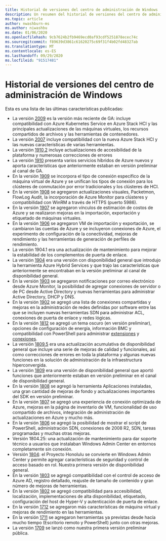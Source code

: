```yaml
---
title: Historial de versiones del centro de administración de Windows
description: Un resumen del historial de versiones del centro de administración de Windows, incluidos los vínculos para descargarlos.
ms.topic: article
author: nwashburn-ms
ms.author: niwashbu
ms.date: 01/06/2020
ms.openlocfilehash: 9cb7624b2fb9469ecd0af93cdf5251878ecec74c
ms.sourcegitcommit: f89639d3861c61620275c69f31f4b02fd48327ab
ms.translationtype: MT
ms.contentlocale: es-ES
ms.lasthandoff: 09/29/2020
ms.locfileid: "91517481"
---
```

# <a name="windows-admin-center-release-history"></a>Historial de versiones del centro de administración de Windows

Esta es una lista de las últimas características publicadas:

- La versión [2009](https://aka.ms/wac2009) es la versión más reciente de GA: incluye compatibilidad con Azure Kubernetes Service en Azure Stack HCl y las principales actualizaciones de las máquinas virtuales, los recursos compartidos de archivos y las herramientas de contenedores.
- La versión [2007](https://aka.ms/wac2007) incluye compatibilidad con la nueva Azure Stack HCl y las nuevas características de varias herramientas.
- La versión [1910,2](https://aka.ms/wac1910.2) incluye actualizaciones de accesibilidad de la plataforma y numerosas correcciones de errores
- La versión [1910](https://aka.ms/wac1910) presenta varios servicios híbridos de Azure nuevos y aporta características que anteriormente estaban en versión preliminar al canal de GA.
- En la versión [1909](https://aka.ms/wac1909) se incorpora el tipo de conexión específico de la máquina virtual de Azure y se unifican los tipos de conexión para los clústeres de conmutación por error tradicionales y los clústeres de HCI.
- En la versión [1908](https://aka.ms/wac1908) se agregaron actualizaciones visuales, Packetmon, FlowLog Audit, la incorporación de Azure Monitor para clústeres y compatibilidad con WinRM a través de HTTPS (puerto 5986).
- En la versión [1907](https://aka.ms/wac1907) se agregaron vínculos de estimación de costos de Azure y se realizaron mejoras en la importación, exportación y etiquetado de máquinas virtuales.
- En la versión [1906](https://aka.ms/wac1906) se agregaron VM de importación y exportación, se cambiaron las cuentas de Azure y se incluyeron conexiones de Azure, el experimento de configuración de la conectividad, mejoras de rendimiento y las herramientas de generación de perfiles de rendimiento.
- La versión 1904.1 era una actualización de mantenimiento para mejorar la estabilidad de los complementos de puerta de enlace.
- La versión [1904](https://aka.ms/wac1904) era una versión con disponibilidad general que introdujo la herramienta Azure Hybrid Services y que trajo las características que anteriormente se encontraban en la versión preliminar al canal de disponibilidad general.
- En la versión [1903](https://aka.ms/wac1903) se agregaron notificaciones por correo electrónico desde Azure Monitor, la posibilidad de agregar conexiones de servidor o de PC desde Active Directory y nuevas herramientas para administrar Active Directory, DHCP y DNS.
- En la versión [1902](https://aka.ms/wac1902) se agregó una lista de conexiones compartidas y mejoras en la administración de redes definidas por software entre las que se incluyen nuevas herramientas SDN para administrar ACL, conexiones de puerta de enlace y redes lógicas.
- En la versión [1812](https://aka.ms/wac1812) se agregó un tema oscuro (en versión preliminar), opciones de configuración de energía, información BMC y compatibilidad con PowerShell para administrar [extensiones](../configure/using-extensions.md#manage-extensions-with-powershell) y [conexiones](../use/get-started.md#use-powershell-to-import-or-export-your-connections-with-tags).
- La versión [1809.5](https://aka.ms/wac1809.5) era una actualización acumulativa de disponibilidad general que incluye una serie de mejoras de calidad y funcionales, así como correcciones de errores en toda la plataforma y algunas nuevas funciones en la solución de administración de la infraestructura hiperconvergida.
- La versión [1809](https://cloudblogs.microsoft.com/windowsserver/2018/09/20/windows-admin-center-1809-and-sdk-now-generally-available/) era una versión de disponibilidad general que aportó funciones que anteriormente estaban en versión preliminar en el canal de disponibilidad general.
- En la versión [1808](https://aka.ms/WACPreview1808-InsiderBlog) se agregó la herramienta Aplicaciones instaladas, una gran cantidad de mejoras de fondo y actualizaciones importantes del SDK en versión preliminar.
- En la versión [1807](https://aka.ms/WACPreview1807-InsiderBlog) se agregó una experiencia de conexión optimizada de Azure, mejoras en la página de inventario de VM, funcionalidad de uso compartido de archivos, integración de administración de actualizaciones en Azure y mucho más.
- En la versión [1806](https://aka.ms/WACPreview1806-InsiderBlog) se agregó la posibilidad de mostrar el script de PowerShell, administración SDN, conexiones de 2008 R2, SDN, tareas programadas y muchas otras mejoras.
- Versión 1804.25: una actualización de mantenimiento para dar soporte técnico a usuarios que instalaban Windows Admin Center en entornos completamente sin conexión.
- Versión [1804](https://cloudblogs.microsoft.com/windowsserver/2018/04/12/announcing-windows-admin-center-our-reimagined-management-experience/): el Proyecto Honolulu se convierte en Windows Admin Center y permite agregar características de seguridad y control de acceso basado en rol. Nuestra primera versión de disponibilidad general.
- En la versión [1803](https://blogs.windows.com/windowsexperience/2018/03/13/announcing-project-honolulu-technical-preview-1803-and-rsat-insider-preview-for-windows-10) se agregó compatibilidad con el control de acceso de Azure AD, registro detallado, reajuste de tamaño de contenido y gran número de mejoras de herramientas.
- En la versión [1802](https://blogs.windows.com/windowsexperience/2018/02/13/announcing-windows-server-insider-preview-build-17093-project-honolulu-technical-preview-1802) se agregó compatibilidad para accesibilidad, localización, implementaciones de alta disponibilidad, etiquetado, configuración del host de Hyper-V y autenticación de puerta de enlace.
- En la versión [1712](https://blogs.windows.com/windowsexperience/2017/12/19/announcing-project-honolulu-technical-preview-1712-build-05002) se agregaron más características de máquina virtual y mejoras de rendimiento en las herramientas.
- En la versión [1711](https://cloudblogs.microsoft.com/windowsserver/2017/12/01/1711-update-to-project-honolulu-technical-preview-is-now-available/) se agregaron herramientas ya previstas desde hacía mucho tiempo (Escritorio remoto y PowerShell) junto con otras mejoras.
- La versión [1709](https://cloudblogs.microsoft.com/windowsserver/2017/09/22/project-honolulu-technical-preview-is-now-available-for-download/) se lanzó como nuestra primera versión preliminar pública.
